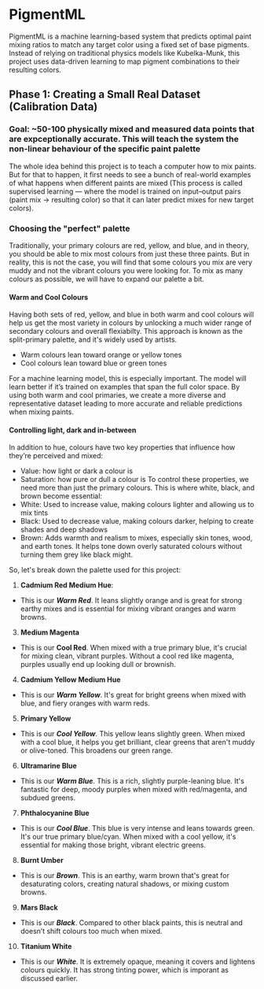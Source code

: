 # PigmentML
PigmentML is a machine learning-based system that predicts optimal paint mixing ratios to match any target color using a fixed set of base pigments. Instead of relying on traditional physics models like Kubelka-Munk, this project uses data-driven learning to map pigment combinations to their resulting colors.

## Phase 1: Creating a Small Real Dataset (Calibration Data)
### Goal: ~50-100 physically mixed and measured data points that are expceptionally accurate. This will teach the system the non-linear behaviour of the specific paint palette
The whole idea behind this project is to teach a computer how to mix paints. But for that to happen, it first needs to see a bunch of real-world examples of what happens when different paints are mixed (This process is called supervised learning — where the model is trained on input–output pairs (paint mix → resulting color) so that it can later predict mixes for new target colors). 

### Choosing the "perfect" palette 
Traditionally, your primary colours are red, yellow, and blue, and in theory, you should be able to mix most colours from just these three paints. But in reality, this is not the case, you will find that some colours you mix are very muddy and not the vibrant colours you were looking for. To mix as many colours as possible, we will have to expand our palette a bit. 

#### Warm and Cool Colours
Having both sets of red, yellow, and blue in both warm and cool colours will help us get the most variety in colours by unlocking a much wider range of secondary colours and overall flexiabilty. This approach is known as the split-primary palette, and it's widely used by artists. 
- Warm colours lean toward orange or yellow tones
- Cool colours lean toward blue or green tones

For a machine learning model, this is especially important. The model will learn better if it’s trained on examples that span the full color space. By using both warm and cool primaries, we create a more diverse and representative dataset leading to more accurate and reliable predictions when mixing paints.

#### Controlling light, dark and in-between 
In addition to hue, colours have two key properties that influence how they’re perceived and mixed:
- Value: how light or dark a colour is
- Saturation: how pure or dull a colour is
To control these properties, we need more than just the primary colours. This is where white, black, and brown become essential:
- White: Used to increase value, making colours lighter and allowing us to mix tints
- Black: Used to decrease value, making colours darker, helping to create shades and deep shadows
- Brown: Adds warmth and realism to mixes, especially skin tones, wood, and earth tones. It helps tone down overly saturated colours without turning them grey like black might.

So, let's break down the palette used for this project:
1. **Cadmium Red Medium Hue**:
- This is our _**Warm Red**_. It leans slightly orange and is great for strong earthy mixes and is essential for mixing vibrant oranges and warm browns. 
3. **Medium Magenta**
- This is our **Cool Red**. When mixed with a true primary blue, it's crucial for mixing clean, vibrant purples. Without a cool red like magenta, purples usually end up looking dull or brownish.
4. **Cadmium Yellow Medium Hue**
- This is our _**Warm Yellow**_. It's great for bright greens when mixed with blue, and fiery oranges with warm reds.
5. **Primary Yellow**
- This is our _**Cool Yellow**_. This yellow leans slightly green. When mixed with a cool blue, it helps you get brilliant, clear greens that aren't muddy or olive-toned. This broadens our green range.
6. **Ultramarine Blue**
- This is our _**Warm Blue**_. This is a rich, slightly purple-leaning blue. It's fantastic for deep, moody purples when mixed with red/magenta, and subdued greens.
7. **Phthalocyanine Blue**
- This is our _**Cool Blue**_. This blue is  very intense and leans towards green. It's our true primary blue/cyan. When mixed with a cool yellow, it's essential for making those bright, vibrant electric greens.
8. **Burnt Umber**
- This is our _**Brown**_. This is an earthy, warm brown that's great for desaturating colors, creating natural shadows, or mixing custom browns.
9. **Mars Black**
- This is our _**Black**_. Compared to other black paints, this is neutral and doesn’t shift colours too much when mixed.
10. **Titanium White**
- This is our _**White**_. It is extremely opaque, meaning it covers and lightens colours quickly. It has strong tinting power, which is imporant as discussed earlier. 
